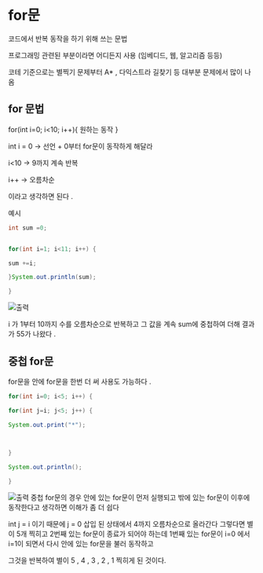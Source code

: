 # for문


코드에서 반복 동작을 하기 위해 쓰는 문법 

프로그래밍 관련된 부분이라면 어디든지 사용 (임베디드, 웹, 알고리즘 등등)


코테 기준으로는 별찍기 문제부터 A* , 다익스트라 길찾기 등 대부분 문제에서 많이 나옴 




## for 문법 

for(int i=0; i<10; i++){
 원하는 동작 
}

int i = 0 -> 선언 + 0부터 for문이 동작하게 해달라

i<10 -> 9까지 계속 반복 

i++ -> 오름차순 

이라고 생각하면 된다 . 


예시 

```java
int sum =0;


for(int i=1; i<11; i++) {

sum +=i;

}System.out.println(sum);

}
```
![출력](https://github.com/juniel1299/juniel1299.github.io/assets/62318700/67939d5c-c46d-432a-b190-4b2359386981)

i 가 1부터 10까지 수를 오름차순으로 반복하고 그 값을 계속 sum에 중첩하여 더해 
결과가 55가 나왔다 . 


## 중첩 for문

for문을 안에 for문을 한번 더 써 사용도 가능하다 . 

```java
for(int i=0; i<5; i++) {

for(int j=i; j<5; j++) {

System.out.print("*");

  

}

System.out.println();

}
```
![출력](https://github.com/juniel1299/juniel1299.github.io/assets/62318700/1000166a-2dd1-42bf-bfc5-1d6c0bf76f2a)
중첩 for문의 경우 안에 있는 for문이 먼저 실행되고 밖에 있는 for문이 이후에 동작한다고 생각하면 이해가 좀 더 쉽다 

int j = i 이기 때문에 j = 0 삽입 된 상태에서  4까지 오름차순으로 올라간다 
그렇다면 별이 5개 찍히고 2번째 있는 for문이 종료가 되어야 하는데 
1번째 있는 for문이 i=0 에서 i=1이 되면서 다시 안에 있는 for문을 불러 동작하고 

그것을 반복하여 별이 5 , 4 , 3 , 2 , 1 찍히게 된 것이다. 


